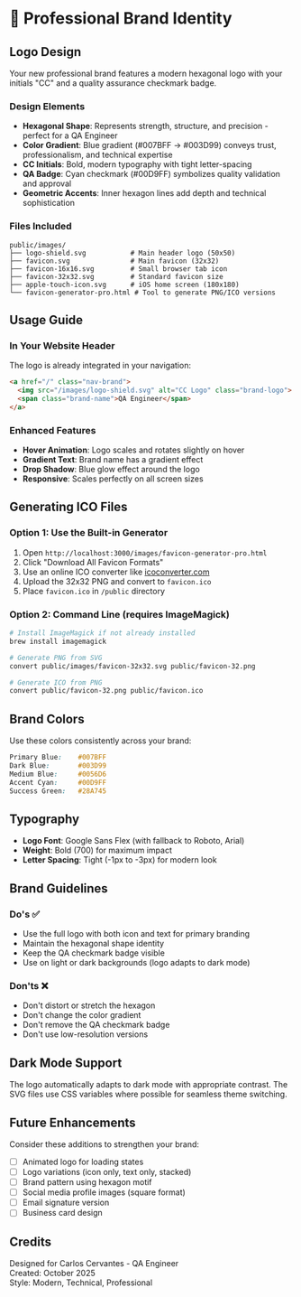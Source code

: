 # 🎨 Professional Brand Identity

## Logo Design

Your new professional brand features a modern hexagonal logo with your initials "CC" and a quality assurance checkmark badge.

### Design Elements

- **Hexagonal Shape**: Represents strength, structure, and precision - perfect for a QA Engineer
- **Color Gradient**: Blue gradient (#007BFF → #003D99) conveys trust, professionalism, and technical expertise
- **CC Initials**: Bold, modern typography with tight letter-spacing
- **QA Badge**: Cyan checkmark (#00D9FF) symbolizes quality validation and approval
- **Geometric Accents**: Inner hexagon lines add depth and technical sophistication

### Files Included

```
public/images/
├── logo-shield.svg           # Main header logo (50x50)
├── favicon.svg               # Main favicon (32x32)
├── favicon-16x16.svg         # Small browser tab icon
├── favicon-32x32.svg         # Standard favicon size
├── apple-touch-icon.svg      # iOS home screen (180x180)
└── favicon-generator-pro.html # Tool to generate PNG/ICO versions
```

## Usage Guide

### In Your Website Header

The logo is already integrated in your navigation:

```html
<a href="/" class="nav-brand">
  <img src="/images/logo-shield.svg" alt="CC Logo" class="brand-logo">
  <span class="brand-name">QA Engineer</span>
</a>
```

### Enhanced Features

- **Hover Animation**: Logo scales and rotates slightly on hover
- **Gradient Text**: Brand name has a gradient effect
- **Drop Shadow**: Blue glow effect around the logo
- **Responsive**: Scales perfectly on all screen sizes

## Generating ICO Files

### Option 1: Use the Built-in Generator

1. Open `http://localhost:3000/images/favicon-generator-pro.html`
2. Click "Download All Favicon Formats"
3. Use an online ICO converter like [icoconverter.com](https://www.icoconverter.com/)
4. Upload the 32x32 PNG and convert to `favicon.ico`
5. Place `favicon.ico` in `/public` directory

### Option 2: Command Line (requires ImageMagick)

```bash
# Install ImageMagick if not already installed
brew install imagemagick

# Generate PNG from SVG
convert public/images/favicon-32x32.svg public/favicon-32.png

# Generate ICO from PNG
convert public/favicon-32.png public/favicon.ico
```

## Brand Colors

Use these colors consistently across your brand:

```css
Primary Blue:    #007BFF
Dark Blue:       #003D99
Medium Blue:     #0056D6
Accent Cyan:     #00D9FF
Success Green:   #28A745
```

## Typography

- **Logo Font**: Google Sans Flex (with fallback to Roboto, Arial)
- **Weight**: Bold (700) for maximum impact
- **Letter Spacing**: Tight (-1px to -3px) for modern look

## Brand Guidelines

### Do's ✅
- Use the full logo with both icon and text for primary branding
- Maintain the hexagonal shape identity
- Keep the QA checkmark badge visible
- Use on light or dark backgrounds (logo adapts to dark mode)

### Don'ts ❌
- Don't distort or stretch the hexagon
- Don't change the color gradient
- Don't remove the QA checkmark badge
- Don't use low-resolution versions

## Dark Mode Support

The logo automatically adapts to dark mode with appropriate contrast. The SVG files use CSS variables where possible for seamless theme switching.

## Future Enhancements

Consider these additions to strengthen your brand:

- [ ] Animated logo for loading states
- [ ] Logo variations (icon only, text only, stacked)
- [ ] Brand pattern using hexagon motif
- [ ] Social media profile images (square format)
- [ ] Email signature version
- [ ] Business card design

## Credits

Designed for Carlos Cervantes - QA Engineer  
Created: October 2025  
Style: Modern, Technical, Professional
